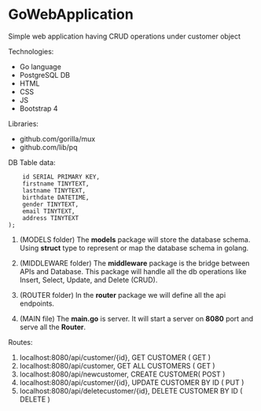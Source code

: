 # GoWebApplication
Simple web application having CRUD operations under customer object

Technologies:
- Go language
- PostgreSQL DB
- HTML
- CSS
- JS
- Bootstrap 4

Libraries:
- github.com/gorilla/mux
- github.com/lib/pq

DB Table data:
```CREATE TABLE customers (
    id SERIAL PRIMARY KEY,
    firstname TINYTEXT,
    lastname TINYTEXT,
    birthdate DATETIME,
    gender TINYTEXT,
    email TINYTEXT,
    address TINYTEXT
);
```

1. (MODELS folder) The **models** package will store the database schema. Using **struct** type to represent or map the database schema in golang.

2. (MIDDLEWARE folder) The **middleware** package is the bridge between APIs and Database. This package will handle all the db operations like Insert, Select, Update, and Delete (CRUD).

3. (ROUTER folder) In the **router** package we will define all the api endpoints.

4. (MAIN file) The **main.go** is server. It will start a server on **8080** port and serve all the **Router**.

Routes:
1. localhost:8080/api/customer/{id}, GET CUSTOMER ( GET )
2. localhost:8080/api/customer, GET ALL CUSTOMERS ( GET )
3. localhost:8080/api/newcustomer, CREATE CUSTOMER( POST )
4. localhost:8080/api/customer/{id}, UPDATE CUSTOMER BY ID ( PUT )
5. localhost:8080/api/deletecustomer/{id}, DELETE CUSTOMER BY ID ( DELETE )